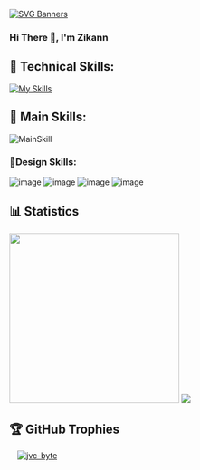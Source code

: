 [![SVG Banners](https://svg-banners.vercel.app/api?type=glitch&text1=Zikann&Senpai&width=800&height=200)](https://github.com/Akshay090/svg-banners)
 <h3>Hi There 👋, I'm Zikann </h3>

## 🥇 Technical Skills:
[![My Skills](https://skillicons.dev/icons?i=cpp,c,cs,java,kotlin,dart,python,javascript,typescript,lua,html,css,bun,flutter,nextjs,nodejs,laravel,php)](https://skillicons.dev)

## 🥇 Main Skills:
![MainSkill](https://skillicons.dev/icons?i=cpp,java)
### 🌟Design Skills:
![image](https://img.shields.io/badge/Figma-F24E1E?style=for-the-badge&logo=figma&logoColor=white)
![image](https://img.shields.io/badge/Adobe%20Photoshop-31A8FF?style=for-the-badge&logo=Adobe%20Photoshop&logoColor=black)
![image](https://img.shields.io/badge/Adobe%20Illustrator-FF9A00?style=for-the-badge&logo=adobe%20illustrator&logoColor=white)
![image](https://img.shields.io/badge/Adobe%20after%20affects-CF96FD?style=for-the-badge&logo=Adobe%20after%20effects&logoColor=393665)

## 📊 Statistics  
<img src="http://github-profile-summary-cards.vercel.app/api/cards/profile-details?username=Zikann Senpai&theme=github_dark" style="height: 300px"/>
<img src="https://user-images.githubusercontent.com/73097560/115834477-dbab4500-a447-11eb-908a-139a6edaec5c.gif">

## 🏆 GitHub Trophies
<!-- MY GITHUB PROFILE TROPHIES -->
<p align="left" style="vertical-align:top; margin:4px;">
    <a href="https://github.com/ryo-ma/github-profile-trophy" style="margin: 10px;">
        <img src="https://github-profile-trophy.vercel.app/?username=Zikann Senpai&margin-w=15&margin-h=15&theme=onestar&column=9&title_color=ffd700&text_color=ffd700&bg_color=000000" alt="jvc-byte" />
    </a> 
</p>